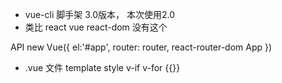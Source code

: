 - vue-cli 脚手架 3.0版本， 本次使用2.0
- 类比
  react                 vue
  react-dom          没有这个

API new Vue({
  el:'#app',
  router: router, react-router-dom
  App
})

- .vue 文件
template  style  v-if  v-for  {{}}
